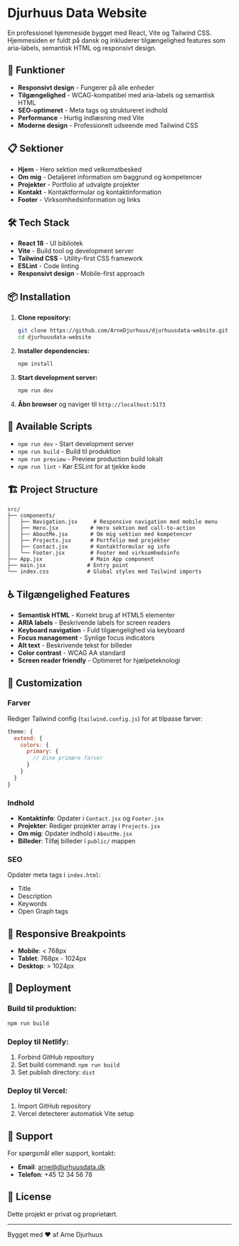 # Djurhuus Data Website

En professionel hjemmeside bygget med React, Vite og Tailwind CSS. Hjemmesiden er fuldt på dansk og inkluderer tilgængelighed features som aria-labels, semantisk HTML og responsivt design.

## 🚀 Funktioner

- **Responsivt design** - Fungerer på alle enheder
- **Tilgængelighed** - WCAG-kompatibel med aria-labels og semantisk HTML
- **SEO-optimeret** - Meta tags og struktureret indhold
- **Performance** - Hurtig indlæsning med Vite
- **Moderne design** - Professionelt udseende med Tailwind CSS

## 📋 Sektioner

- **Hjem** - Hero sektion med velkomstbesked
- **Om mig** - Detaljeret information om baggrund og kompetencer
- **Projekter** - Portfolio af udvalgte projekter
- **Kontakt** - Kontaktformular og kontaktinformation
- **Footer** - Virksomhedsinformation og links

## 🛠️ Tech Stack

- **React 18** - UI bibliotek
- **Vite** - Build tool og development server
- **Tailwind CSS** - Utility-first CSS framework
- **ESLint** - Code linting
- **Responsivt design** - Mobile-first approach

## 📦 Installation

1. **Clone repository:**
   ```bash
   git clone https://github.com/ArneDjurhuus/djurhuusdata-website.git
   cd djurhuusdata-website
   ```

2. **Installer dependencies:**
   ```bash
   npm install
   ```

3. **Start development server:**
   ```bash
   npm run dev
   ```

4. **Åbn browser** og naviger til `http://localhost:5173`

## 📜 Available Scripts

- `npm run dev` - Start development server
- `npm run build` - Build til produktion
- `npm run preview` - Preview production build lokalt
- `npm run lint` - Kør ESLint for at tjekke kode

## 🏗️ Project Structure

```
src/
├── components/
│   ├── Navigation.jsx     # Responsive navigation med mobile menu
│   ├── Hero.jsx          # Hero sektion med call-to-action
│   ├── AboutMe.jsx       # Om mig sektion med kompetencer
│   ├── Projects.jsx      # Portfolio med projekter
│   ├── Contact.jsx       # Kontaktformular og info
│   └── Footer.jsx        # Footer med virksomhedsinfo
├── App.jsx               # Main App component
├── main.jsx             # Entry point
└── index.css            # Global styles med Tailwind imports
```

## ♿ Tilgængelighed Features

- **Semantisk HTML** - Korrekt brug af HTML5 elementer
- **ARIA labels** - Beskrivende labels for screen readers
- **Keyboard navigation** - Fuld tilgængelighed via keyboard
- **Focus management** - Synlige focus indicators
- **Alt text** - Beskrivende tekst for billeder
- **Color contrast** - WCAG AA standard
- **Screen reader friendly** - Optimeret for hjælpeteknologi

## 🎨 Customization

### Farver
Rediger Tailwind config (`tailwind.config.js`) for at tilpasse farver:

```javascript
theme: {
  extend: {
    colors: {
      primary: {
        // Dine primære farver
      }
    }
  }
}
```

### Indhold
- **Kontaktinfo**: Opdater i `Contact.jsx` og `Footer.jsx`
- **Projekter**: Rediger projekter array i `Projects.jsx`
- **Om mig**: Opdater indhold i `AboutMe.jsx`
- **Billeder**: Tilføj billeder i `public/` mappen

### SEO
Opdater meta tags i `index.html`:
- Title
- Description
- Keywords
- Open Graph tags

## 📱 Responsive Breakpoints

- **Mobile**: < 768px
- **Tablet**: 768px - 1024px
- **Desktop**: > 1024px

## 🚀 Deployment

### Build til produktion:
```bash
npm run build
```

### Deploy til Netlify:
1. Forbind GitHub repository
2. Set build command: `npm run build`
3. Set publish directory: `dist`

### Deploy til Vercel:
1. Import GitHub repository
2. Vercel detecterer automatisk Vite setup

## 📧 Support

For spørgsmål eller support, kontakt:
- **Email**: arne@djurhuusdata.dk
- **Telefon**: +45 12 34 56 78

## 📄 License

Dette projekt er privat og proprietært.

---

Bygget med ❤️ af Arne Djurhuus
